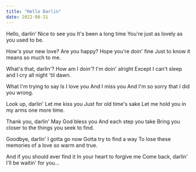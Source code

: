 ```yaml
---
title: "Hello Darlin"
date: 2022-08-31
---
```


Hello, darlin'
Nice to see you
It's been a long time
You're just as lovely as you used to be.

How's your new love?
Are you happy?
Hope you're doin' fine
Just to know it means so much to me.

What's that, darlin'?
How am I doin'?
I'm doin' alright
Except I can't sleep and I cry all night 'til dawn.

What I'm trying to say
Is I love you
And I miss you
And I'm so sorry that I did you wrong.

Look up, darlin'
Let me kiss you
Just for old time's sake
Let me hold you in my arms one more time.

Thank you, darlin'
May God bless you
And each step you take
Bring you closer to the things you seek to find.

Goodbye, darlin'
I gotta go now
Gotta try to find a way
To lose these memories of a love so warm and true.

And if you should ever find it
In your heart to forgive me
Come back, darlin'
I'll be waitin' for you...
